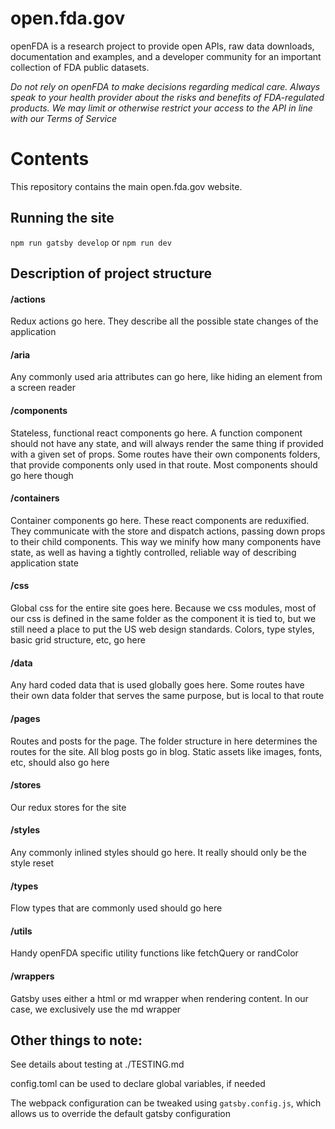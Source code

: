# open.fda.gov

openFDA is a research project to provide open APIs, raw data downloads, documentation and examples, and a developer community for an important collection of FDA public datasets.

*Do not rely on openFDA to make decisions regarding medical care. Always speak to your health provider about the risks and benefits of FDA-regulated products. We may limit or otherwise restrict your access to the API in line with our Terms of Service*

# Contents

This repository contains the main open.fda.gov website.

## Running the site

`npm run gatsby develop`
or
`npm run dev`

## Description of project structure

#### /actions
Redux actions go here. They describe all the possible state changes of the application

#### /aria
Any commonly used aria attributes can go here, like hiding an element from a screen reader

#### /components
Stateless, functional react components go here. A function component should not have any state, and will always render the same thing if provided with a given set of props. Some routes have their own components folders, that provide components only used in that route. Most components should go here though

#### /containers
Container components go here. These react components are reduxified. They communicate with the store and dispatch actions, passing down props to their child components. This way we minify how many components have state, as well as having a tightly controlled, reliable way of describing application state

#### /css
Global css for the entire site goes here. Because we css modules, most of our css is defined in the same folder as the component it is tied to, but we still need a place to put the US web design standards. Colors, type styles, basic grid structure, etc, go here

#### /data
Any hard coded data that is used globally goes here. Some routes have their own data folder that serves the same purpose, but is local to that route

#### /pages
Routes and posts for the page. The folder structure in here determines the routes for the site. All blog posts go in blog. Static assets like images, fonts, etc, should also go here

#### /stores
Our redux stores for the site

#### /styles
Any commonly inlined styles should go here. It really should only be the style reset

#### /types
Flow types that are commonly used should go here

#### /utils
Handy openFDA specific utility functions like fetchQuery or randColor

#### /wrappers
Gatsby uses either a html or md wrapper when rendering content. In our case, we exclusively use the md wrapper

## Other things to note:

See details about testing at ./TESTING.md

config.toml can be used to declare global variables, if needed

The webpack configuration can be tweaked using `gatsby.config.js`, which allows us to override the default gatsby configuration
